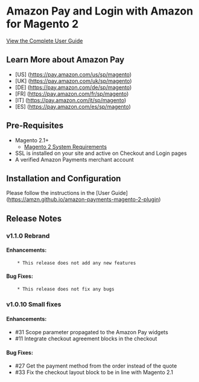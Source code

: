 # Amazon Pay and Login with Amazon for Magento 2

[View the Complete User Guide](https://amzn.github.io/amazon-payments-magento-2-plugin)

## Learn More about Amazon Pay
* [US] (https://pay.amazon.com/us/sp/magento)
* [UK] (https://pay.amazon.com/uk/sp/magento)
* [DE] (https://pay.amazon.com/de/sp/magento)
* [FR] (https://pay.amazon.com/fr/sp/magento)
* [IT] (https://pay.amazon.com/it/sp/magento)
* [ES] (https://pay.amazon.com/es/sp/magento)


## Pre-Requisites
* Magento 2.1+
    * [Magento 2 System Requirements](http://devdocs.magento.com/guides/v2.0/install-gde/system-requirements.html)
* SSL is installed on your site and active on Checkout and Login pages
* A verified Amazon Payments merchant account

## Installation and Configuration

Please follow the instructions in the [User Guide] (https://amzn.github.io/amazon-payments-magento-2-plugin)

## Release Notes
### v1.1.0 Rebrand
#### Enhancements:
        * This release does not add any new features

#### Bug Fixes:
        * This release does not fix any bugs

### v1.0.10 Small fixes
#### Enhancements:
   * #31 Scope parameter propagated to the Amazon Pay widgets
   * #11 Integrate checkout agreement blocks in the checkout

#### Bug Fixes:
   * #27 Get the payment method from the order instead of the quote
   * #33 Fix the checkout layout block to be in line with Magento 2.1
